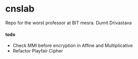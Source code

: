 # cnslab
Repo for the worst professor at BIT mesra. Dumit Drivastava


#### todo
- Check MMI before encryption in Affine and Multiplicative
- Refactor Playfair Cipher

